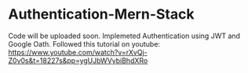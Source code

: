 # Authentication-Mern-Stack
Code will be uploaded soon.
Implemeted Authentication using JWT and Google Oath. Followed this tutorial on youtube: https://www.youtube.com/watch?v=rXvQj-Z0v0s&t=18227s&pp=ygUJbWVybiBhdXRo
